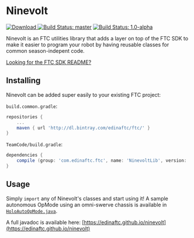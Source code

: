 # Ninevolt
[ ![Download](https://api.bintray.com/packages/edinaftc/ftc/NinevoltLib/images/download.svg) ](https://bintray.com/edinaftc/ftc/NinevoltLib/_latestVersion)
[![Build Status: master](https://travis-ci.org/edinaftc/Ninevolt.svg?branch=master)](https://travis-ci.org/edinaftc/Ninevolt)
[![Build Status: 1.0-alpha](https://travis-ci.org/edinaftc/Ninevolt.svg?branch=1.0-alpha)](https://travis-ci.org/edinaftc/Ninevolt)

Ninevolt is an FTC utilities library that adds a layer on top of the FTC SDK to make it easier to program your robot by having reusable classes for common season-indepent code.

[Looking for the FTC SDK README?](https://github.com/ftctechnh/ftc_app#readme)

## Installing
Ninevolt can be added super easily to your existing FTC project:

`build.common.gradle`:

```gradle
repositories {
    ...
    maven { url 'http://dl.bintray.com/edinaftc/ftc/' }
}
```

`TeamCode/build.gradle`:

```gradle
dependencies {
    compile (group: 'com.edinaftc.ftc', name: 'NinevoltLib', version: '0.1.0', ext: 'aar')
}
```

## Usage
Simply `import` any of Ninevolt's classes and start using it!
A sample autonomous OpMode using an omni-swerve chassis is available in [`HoloAutoOpMode.java`](src/main/java/com/edinaftc/ninevolt/examples/HoloAutoOpMode.java).

A full javadoc is available here: [https://edinaftc.github.io/ninevolt](https://edinaftc.github.io/ninevolt)
